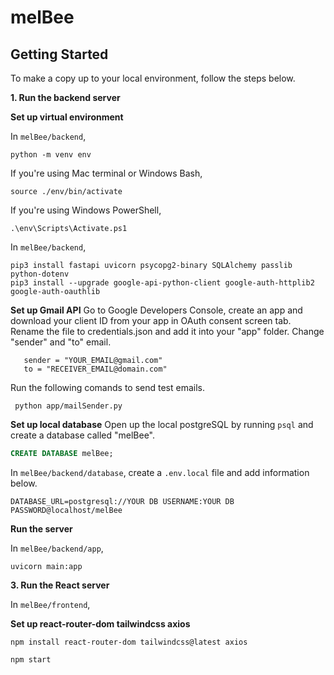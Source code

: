 # melBee

## Getting Started
To make a copy up to your local environment, follow the steps below.

**1. Run the backend server**

**Set up virtual environment**

In `melBee/backend`,

  ```shell
  python -m venv env
  ```

If you're using Mac terminal or Windows Bash, 

  ```shell 
  source ./env/bin/activate
  ```

If you're using Windows PowerShell,

  ```shell
  .\env\Scripts\Activate.ps1
  ```

In `melBee/backend`,

  ```shell
  pip3 install fastapi uvicorn psycopg2-binary SQLAlchemy passlib python-dotenv
  pip3 install --upgrade google-api-python-client google-auth-httplib2 google-auth-oauthlib
  ```

**Set up Gmail API**
Go to Google Developers Console, create an app and download your client ID from your app in OAuth consent screen tab.
Rename the file to credentials.json and add it into your "app" folder.
Change "sender" and "to" email.

 ```shell
    sender = "YOUR_EMAIL@gmail.com"
    to = "RECEIVER_EMAIL@domain.com"
  ```

Run the following comands to send test emails.

 ```shell
  python app/mailSender.py
  ```

**Set up local database**
Open up the local postgreSQL by running `psql` and create a database called "melBee".

  ```sql
  CREATE DATABASE melBee;
  ```

In `melBee/backend/database`, create a `.env.local` file and add information below.

  ```
  DATABASE_URL=postgresql://YOUR DB USERNAME:YOUR DB PASSWORD@localhost/melBee
  ```
  

**Run the server**

In `melBee/backend/app`,

  ```shell
  uvicorn main:app
  ```

**3. Run the React server**

In `melBee/frontend`,


**Set up react-router-dom tailwindcss axios**

  ```
  npm install react-router-dom tailwindcss@latest axios
  ```
  
  
  ```shell
  npm start
  ```
